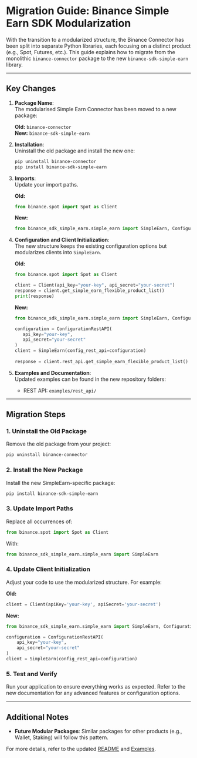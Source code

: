 # Migration Guide: Binance Simple Earn SDK Modularization

With the transition to a modularized structure, the Binance Connector has been split into separate Python libraries, each focusing on a distinct product (e.g., Spot, Futures, etc.). This guide explains how to migrate from the monolithic `binance-connector` package to the new `binance-sdk-simple-earn` library.

---

## Key Changes

1. **Package Name**:  
   The modularised Simple Earn Connector has been moved to a new package:

   **Old:** `binance-connector`  
   **New:** `binance-sdk-simple-earn`

2. **Installation**:  
   Uninstall the old package and install the new one:

   ```bash
   pip uninstall binance-connector
   pip install binance-sdk-simple-earn
   ```

3. **Imports**:  
   Update your import paths.  

   **Old:**

   ```python
   from binance.spot import Spot as Client
   ```

   **New:**

   ```python
   from binance_sdk_simple_earn.simple_earn import SimpleEarn, ConfigurationRestAPI
   ```

4. **Configuration and Client Initialization**:  
   The new structure keeps the existing configuration options but modularizes clients into `SimpleEarn`.

   **Old:**

   ```python
   from binance.spot import Spot as Client

   client = Client(api_key="your-key", api_secret="your-secret")
   response = client.get_simple_earn_flexible_product_list()
   print(response)
   ```

   **New:**

   ```python
   from binance_sdk_simple_earn.simple_earn import SimpleEarn, ConfigurationRestAPI

   configuration = ConfigurationRestAPI(
      api_key="your-key",
      api_secret="your-secret"
   )
   client = SimpleEarn(config_rest_api=configuration)
      
   response = client.rest_api.get_simple_earn_flexible_product_list()
   ```

5. **Examples and Documentation**:  
   Updated examples can be found in the new repository folders:
   - REST API: `examples/rest_api/`

---

## Migration Steps

### 1. Uninstall the Old Package

Remove the old package from your project:

```bash
pip uninstall binance-connector
```

### 2. Install the New Package

Install the new SimpleEarn-specific package:

```bash
pip install binance-sdk-simple-earn
```

### 3. Update Import Paths

Replace all occurrences of:

```python
from binance.spot import Spot as Client
```

With:

```python
from binance_sdk_simple_earn.simple_earn import SimpleEarn
```

### 4. Update Client Initialization

Adjust your code to use the modularized structure. For example:

**Old:**

```python
client = Client(apiKey='your-key', apiSecret='your-secret')
```

**New:**

```python
from binance_sdk_simple_earn.simple_earn import SimpleEarn, ConfigurationRestAPI

configuration = ConfigurationRestAPI(
    api_key="your-key",
    api_secret="your-secret"
)
client = SimpleEarn(config_rest_api=configuration)
```

### 5. Test and Verify

Run your application to ensure everything works as expected. Refer to the new documentation for any advanced features or configuration options.

---

## Additional Notes

- **Future Modular Packages**: Similar packages for other products (e.g., Wallet, Staking) will follow this pattern.

For more details, refer to the updated [README](../README.md) and [Examples](../examples/).
